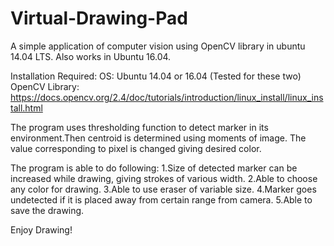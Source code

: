 # Virtual-Drawing-Pad

A simple application of computer vision using OpenCV library in ubuntu 14.04 LTS. Also works in Ubuntu 16.04.

Installation Required:
OS: Ubuntu 14.04 or 16.04 (Tested for these two)
OpenCV Library: https://docs.opencv.org/2.4/doc/tutorials/introduction/linux_install/linux_install.html

The program uses thresholding function to detect marker in its environment.Then centroid is
determined using moments of image. The value corresponding to pixel is changed giving desired color.

The program is able to do following:
1.Size of detected marker can be increased while drawing, giving strokes of various width.
2.Able to choose any color for drawing.
3.Able to use eraser of variable size.
4.Marker goes undetected if it is placed away from certain range from camera.
5.Able to save the drawing.

Enjoy Drawing!
